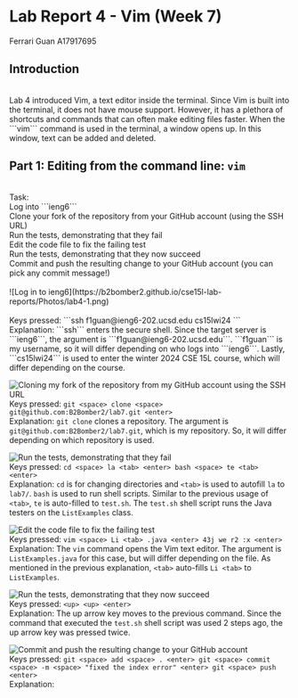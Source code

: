 # Lab Report 4 - Vim (Week 7)
Ferrari Guan A17917695

## Introduction

<br />
Lab 4 introduced Vim, a text editor inside the terminal. Since Vim is built into the terminal, it does not have mouse support. However, it has a plethora of shortcuts and commands that can often make editing files faster. When the ```vim``` command is used in the terminal, a window opens up. In this window, text can be added and deleted. 
<br />

## Part 1: Editing from the command line: ```vim```

<br />
Task: <br />
Log into ```ieng6``` <br />
Clone your fork of the repository from your GitHub account (using the SSH URL) <br />
Run the tests, demonstrating that they fail <br />
Edit the code file to fix the failing test <br />
Run the tests, demonstrating that they now succeed <br />
Commit and push the resulting change to your GitHub account (you can pick any commit message!) <br />

<br />
![Log in to ieng6](https://b2bomber2.github.io/cse15l-lab-reports/Photos/lab4-1.png) <br />
<br />
Keys pressed: ```ssh <space> f1guan@ieng6-202.ucsd.edu <enter> cs15lwi24 <enter>``` <br />
Explanation: ```ssh``` enters the secure shell. Since the target server is ```ieng6```, the argument is ```f1guan@ieng6-202.ucsd.edu```. ```f1guan``` is my username, so it will differ depending on who logs into ```ieng6```. Lastly, ```cs15lwi24``` is used to enter the winter 2024 CSE 15L course, which will differ depending on the course. 
<br />

![Cloning my fork of the repository from my GitHub account using the SSH URL](https://b2bomber2.github.io/cse15l-lab-reports/Photos/lab4-2.png) <br/>
Keys pressed: ```git <space> clone <space> git@github.com:B2Bomber2/lab7.git <enter>``` <br />
Explanation: ```git clone``` clones a repository. The argument is ```git@github.com:B2Bomber2/lab7.git```, which is my repository. So, it will differ depending on which repository is used. 
<br />

![Run the tests, demonstrating that they fail](https://b2bomber2.github.io/cse15l-lab-reports/Photos/lab4-3.png) <br />
Keys pressed: ```cd <space> la <tab> <enter> bash <space> te <tab> <enter>``` <br />
Explanation: ```cd``` is for changing directories and ```<tab>``` is used to autofill ```la``` to ```lab7/```. ```bash``` is used to run shell scripts. Similar to the previous usage of ```<tab>```, ```te``` is auto-filled to ```test.sh```. The ```test.sh``` shell script runs the Java testers on the ```ListExamples``` class. 
<br />

![Edit the code file to fix the failing test](https://b2bomber2.github.io/cse15l-lab-reports/Photos/lab4-4.png) <br />
Keys pressed: ```vim <space> Li <tab> .java <enter> 43j we r2 :x <enter>``` <br />
Explanation: The ```vim``` command opens the Vim text editor. The argument is ```ListExamples.java``` for this case, but will differ depending on the file. As mentioned in the previous explanation, ```<tab>``` auto-fills ```Li <tab>``` to ```ListExamples```. 
<br />

![Run the tests, demonstrating that they now succeed](https://b2bomber2.github.io/cse15l-lab-reports/Photos/lab4-5.png) <br />
Keys pressed: ```<up> <up> <enter>``` <br />
Explanation: The up arrow key moves to the previous command. Since the command that executed the ```test.sh``` shell script was used 2 steps ago, the up arrow key was pressed twice. 
<br />

![Commit and push the resulting change to your GitHub account](https://b2bomber2.github.io/cse15l-lab-reports/Photos/lab4-6.png) <br />
Keys pressed: ```git <space> add <space> . <enter> git <space> commit <space> -m <space> "fixed the index error" <enter> git <space> push <enter>``` <br />
Explanation: 
